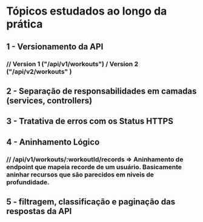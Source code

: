 # Tópicos estudados ao longo da prática

## 1 - Versionamento da API 
### // Version 1 ("/api/v1/workouts") / Version 2 ("/api/v2/workouts" ) 

## 2 - Separação de responsabilidades em camadas (services, controllers)

## 3 - Tratativa de erros com os Status HTTPS

## 4 - Aninhamento Lógico
### // /api/v1/workouts/:workoutId/records => Aninhamento de endpoint que mapeia recorde de um usuário. Basicamente aninhar recursos que são parecidos em niveis de profundidade.

## 5 - filtragem, classificação e paginação das respostas da API
